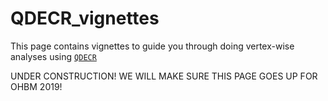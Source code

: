 # QDECR_vignettes

This page contains vignettes to guide you through doing vertex-wise analyses using [`QDECR`](https://github.com/slamballais/QDECR)

UNDER CONSTRUCTION! WE WILL MAKE SURE THIS PAGE GOES UP FOR OHBM 2019!